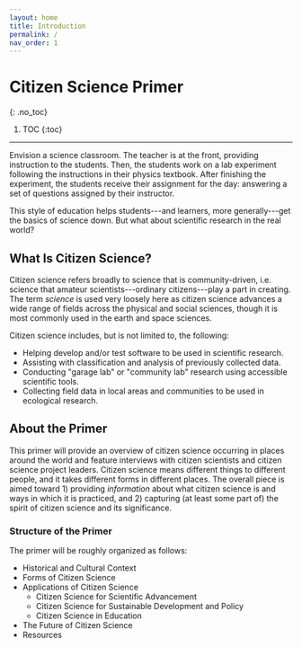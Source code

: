 ```yaml
---
layout: home
title: Introduction
permalink: /
nav_order: 1
---
```


# Citizen Science Primer
{: .no_toc}

1. TOC
{:toc}

---

Envision a science classroom. The teacher is at the front, providing instruction to the students. Then, the students work on a lab experiment following the instructions in their physics textbook. After finishing the experiment, the students receive their assignment for the day: answering a set of questions assigned by their instructor.

This style of education helps students---and learners, more generally---get the basics of science down. But what about scientific research in the real world?

## What Is Citizen Science?

Citizen science refers broadly to science that is community-driven, i.e. science that amateur scientists---ordinary citizens---play a part in creating. The term *science* is used very loosely here as citizen science advances a wide range of fields across the physical and social sciences, though it is most commonly used in the earth and space sciences.

Citizen science includes, but is not limited to, the following:

* Helping develop and/or test software to be used in scientific research.
* Assisting with classification and analysis of previously collected data.
* Conducting "garage lab" or "community lab" research using accessible scientific tools.
* Collecting field data in local areas and communities to be used in ecological research.

## About the Primer
This primer will provide an overview of citizen science occurring in places around the world and feature interviews with citizen scientists and citizen science project leaders. Citizen science means different things to different people, and it takes different forms in different places. The overall piece is aimed toward 1) providing *information* about what citizen science is and ways in which it is practiced, and 2) capturing (at least some part of) the spirit of citizen science and its significance.

### Structure of the Primer

The primer will be roughly organized as follows:
* Historical and Cultural Context
* Forms of Citizen Science
* Applications of Citizen Science
    * Citizen Science for Scientific Advancement
    * Citizen Science for Sustainable Development and Policy
    * Citizen Science in Education
* The Future of Citizen Science
* Resources
